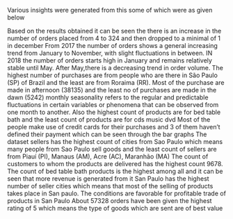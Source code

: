 Various insights were generated from this some of which were as given below

Based on the results obtained it can be seen the there is an increase in the number of orders placed from 4 to 324 and then dropped to a minimal of 1 in december
From 2017 the number of orders shows a general increasing trend from January to November, with slight fluctuations in between.
IN 2018 the number of orders starts high in January and remains relatively stable until May. After May,there is a decreasing trend in order volume.
The highest number of purchases are from people who are there in São Paulo (SP) of Brazil and the least are from Roraima (RR).
Most of the purchase are made in afternoon (38135) and the least no of purchases are made in the dawn (5242)
monthly seasonality refers to the regular and predictable fluctuations in certain variables or phenomena that can be observed from one month to another.
Also the highest count of products are for bed table bath and the least count of products are for cds music dvd
Most of the people make use of credit cards for their purchases and 3 of them haven’t defined their payment which can be seen through the bar graphs
The dataset sellers has the highest count of cities from Sao Paulo which means many people from Sao Paulo sell goods and the least count of sellers are from Piauí (PI), Manaus (AM), Acre (AC), Maranhão (MA)
The count of customers to whom the products are delivered has the highest count 9678.
The count of bed table bath products is the highest among all and it can be seen that more revenue is generated from it
San Paulo has the highest number of seller cities which means that most of the selling of products takes place in San paulo. The conditions are favorable for profitable trade of products in San Paulo
About 57328 orders have been given the highest rating of 5 which means the type of goods which are sent are of best value
